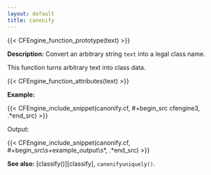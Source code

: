 ```yaml
---
layout: default
title: canonify
---
```


{{< CFEngine_function_prototype(text) >}}

**Description:** Convert an arbitrary string `text` into a legal class name.

This function turns arbitrary text into class data.

{{< CFEngine_function_attributes(text) >}}

**Example:**

{{< CFEngine_include_snippet(canonify.cf, #\+begin_src cfengine3, .*end_src) >}}

Output:

{{< CFEngine_include_snippet(canonify.cf, #\+begin_src\s+example_output\s*, .*end_src) >}}

**See also:** [classify()][classify], `canonifyuniquely()`.
